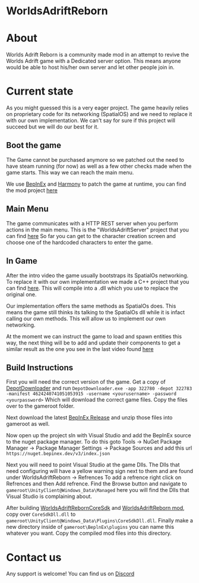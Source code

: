 # WorldsAdriftReborn

# About
Worlds Adrift Reborn is a community made mod in an attempt to revive the Worlds Adrift game with a Dedicated server option.
This means anyone would be able to host his/her own server and let other people join in.

# Current state
As you might guessed this is a very eager project. The game heavily relies on proprietary code for its networking (SpatialOS) and we need to replace it with our own implementation.
We can't say for sure if this project will succeed but we will do our best for it.

## Boot the game
The Game cannot be purchased anymore so we patched out the need to have steam running (for now) as well as a few other checks made when the game starts.
This way we can reach the main menu.

We use [BepInEx](https://github.com/BepInEx/BepInEx) and [Harmony](https://github.com/pardeike/Harmony) to patch the game at runtime, you can find the mod project [here](https://github.com/sp00ktober/WorldsAdriftReborn/tree/main/WorldsAdriftReborn)

## Main Menu
The game communicates with a HTTP REST server when you perform actions in the main menu. This is the "WorldsAdriftServer" project that you can find [here](https://github.com/sp00ktober/WorldsAdriftReborn/tree/main/WorldsAdriftServer)
So far you can get to the character creation screen and choose one of the hardcoded characters to enter the game.

## In Game
After the intro video the game usually bootstraps its SpatialOs networking. To replace it with our own implementation we made a C++ project that you can find [here](https://github.com/sp00ktober/WorldsAdriftReborn/tree/main/WorldsAdriftRebornCoreSdk).
This will compile into a .dll which you use to replace the original one.

Our implementation offers the same methods as SpatialOs does. This means the game still thinks its talking to the SpatialOs dll while it is infact calling our own methods. This will allow us to implement our own networking.

At the moment we can instruct the game to load and spawn entities this way, the next thing will be to add and update their components to get a similar result as the one you see in the last video found [here](https://www.youtube.com/watch?v=9qpqRZ9W9GE)

## Build Instructions
First you will need the correct version of the game. Get a copy of [DepotDownloader](https://github.com/SteamRE/DepotDownloader) and run `DepotDownloader.exe -app 322780 -depot 322783 -manifest 4624240741051053915 -username <yourusername> -password <yourpassword>`
Which will download the correct game files. Copy the files over to the gameroot folder.

Next download the latest [BepInEx Release](https://github.com/BepInEx/BepInEx/releases) and unzip those files into gameroot as well.

Now open up the project sln with Visual Studio and add the BepInEx source to the nuget package manager.
To do this goto Tools -> NuGet Package Manager -> Package Manager Settings -> Package Sources and add this url `https://nuget.bepinex.dev/v3/index.json`

Next you will need to point Visual Studio at the game Dlls. The Dlls that need configuring will have a yellow warning sign next to them and are found under WorldsAdriftReborn -> Refrences
To add a refrence right click on Refrences and then Add refrence. Find the Browse button and navigate to `gameroot\UnityClient@Windows_Data\Managed` here you will find the Dlls that Visual Studio is complaining about.

After building  [WorldsAdriftRebornCoreSdk](https://github.com/sp00ktober/WorldsAdriftReborn/tree/main/WorldsAdriftRebornCoreSdk) and [WorldsAdriftReborn mod](https://github.com/sp00ktober/WorldsAdriftReborn/tree/main/WorldsAdriftReborn), copy over `CoreSdkDll.dll` to `gameroot\UnityClient@Windows_Data\Plugins\CoreSdkDll.dll`. Finally make a new directory inside of `gameroot\BeplnEx\plugins` you can name this whatever you want.
Copy the compiled mod files into this directory.

# Contact us
Any support is welcome! You can find us on [Discord](https://discord.gg/pSrfna7NDx)
